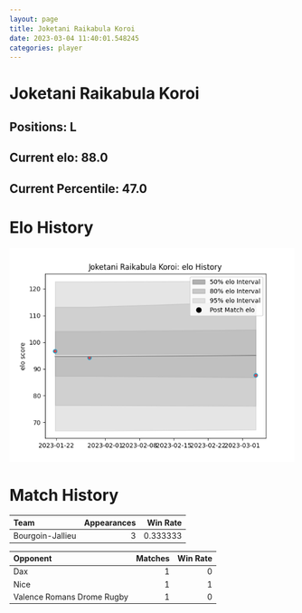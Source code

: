 ```yaml
---  
layout: page  
title: Joketani Raikabula Koroi  
date: 2023-03-04 11:40:01.548245  
categories: player  
---
```

# Joketani Raikabula Koroi

## Positions: L

## Current elo: 88.0

## Current Percentile: 47.0

# Elo History


![elo history](history_JoketaniRaikabulaKoroi.png)
# Match History


| Team             |   Appearances |   Win Rate |
|:-----------------|--------------:|-----------:|
| Bourgoin-Jallieu |             3 |   0.333333 |

| Opponent                   |   Matches |   Win Rate |
|:---------------------------|----------:|-----------:|
| Dax                        |         1 |          0 |
| Nice                       |         1 |          1 |
| Valence Romans Drome Rugby |         1 |          0 |